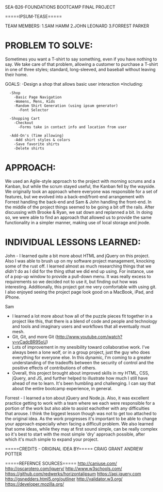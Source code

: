 SEA-B26-FOUNDATIONS BOOTCAMP
FINAL PROJECT

=====IPSUM-TEASE=====

TEAM MEMBERS:
  1.SAM HAMM
  2.JOHN LEONARD
  3.FORREST PARKER

PROBLEM TO SOLVE:
=================

Sometimes you want a T-shirt to say something, even if you have nothing to say.
We take care of that problem, allowing a customer to purchase a T-shirt in one
of three styles; standard, long-sleeved, and baseball without leaving their
home.

GOALS:
  -Design a shop that allows basic user interaction
    *Including:

      -Shop
        -Basic Page Navigation
        -Womens, Mens, Kids
        -Random Shirt Generation (using ipsum generator)
          -Font Selector

      -Shopping Cart
        -Checkout
          -Forms take in contact info and location from user

      -Add-On's (Time allowing)
        -Add shirt styles & colors
        -Save favorite shirts
        -Delete shirts

APPROACH:
=========

We used an Agile-style approach to the project with morning scrums and a Kanban, but while the scrum stayed useful, the Kanban fell by the wayside. We originally took an approach where everyone was responsible for a set of features, but we evolved into a back-end/front-end arrangement with Forrest handling the back-end and Sam & John handling the front-end. In the middle of the project things seemed to be going a bit off the rails. After discussing with Brooke & Ryan, we sat down and replanned a bit. In doing so, we were able to find an approach that allowed us to provide the same functionality in a simpler manner, making use of local storage and jnode.

INDIVIDUAL LESSONS LEARNED:
===========================

John - I learned quite a bit more about HTML and jQuery on this project. Also I was able to brush up on my software project management, knocking some of the rust off. I learned almost as much researching things that we *didn't* do as I did for the thing sthat we did end up using. For instance, use of a pop-up window to provide a pull-down menu. It was really excess to requirements so we decided not to use it, but finding out how was interesting. Additionally, this project got me very comfortable with using git. I also enjoyed seeing the project page look good on a MacBook, iPad, and iPhone.

Sam
* I learned a lot more about how all of the puzzle pieces fit together in a project like this, that there is a blend of code and people and technology and tools and imaginary users and workflows that all eventually must mesh.
* Git, Git, and more Git (http://www.youtube.com/watch?v=vCadcBR95oU)
* Lots of improvement in my snesibility toward collaborative work. I've always been a lone wolf, or in a group project, just the guy who does everything for everyone else. In this dynamic, I'm coming to a greater understanding of the tradeoffs between the security of control and the positive effects of contributions of others.
* Overall, this project brought about improved skills in my HTML, CSS, jQuery, and JS, and further helped to illustrate how much I still have ahead of me to learn. It's been humbling and challenging. I can say that about the entire bootcamp experience, in general.

Forrest -
I learned a ton about jQuery and Node.js. Also, it was excellent practice getting to work with a team where we each were responsible for a portion of the work but also able to assist eachother with any difficulties that arouse.
I think the biggest lesson though was not to get too attached to the original idea. As the work progresses it's important to be able to change your approach especially when facing a difficult problem.  We also learned that some ideas, while they may at first sound simple, can be really complex so it's best to start with the most simple 'dry' approach possible, after which it's much simple to expand your project.

=====CREDITS - ORIGINAL IDEA BY=====
CRAIG GRANT
ANDREW POTTER

=====REFERNCE SOURCES=====
http://caniuse.com/
http://oscarotero.com/jquery/
http://www.w3schools.com/
https://github.com/redwerks/horizontalipsum
https://api.jquery.com
http://gsnedders.html5.org/outliner
http://validator.w3.org/
https://developer.mozilla.org/
